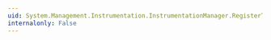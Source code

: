 ```yaml
---
uid: System.Management.Instrumentation.InstrumentationManager.RegisterType(System.Type)
internalonly: False
---
```

